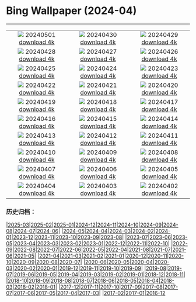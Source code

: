 # Bing Wallpaper (2024-04)
**************
| | | |
|:-:|:-:|:-:|
| ![](https://www.bing.com/th?id=OHR.HawaiianLei_FR-FR1676452706_1920x1080.jpg) 20240501 [download 4k](https://www.bing.com/th?id=OHR.HawaiianLei_FR-FR1676452706_UHD.jpg) | ![](https://www.bing.com/th?id=OHR.CheetahRain_FR-FR0543352581_1920x1080.jpg) 20240430 [download 4k](https://www.bing.com/th?id=OHR.CheetahRain_FR-FR0543352581_UHD.jpg) | ![](https://www.bing.com/th?id=OHR.TulouFujian_FR-FR9745511197_1920x1080.jpg) 20240429 [download 4k](https://www.bing.com/th?id=OHR.TulouFujian_FR-FR9745511197_UHD.jpg) |
| ![](https://www.bing.com/th?id=OHR.GuadalupeTexas_FR-FR9507308056_1920x1080.jpg) 20240428 [download 4k](https://www.bing.com/th?id=OHR.GuadalupeTexas_FR-FR9507308056_UHD.jpg) | ![](https://www.bing.com/th?id=OHR.Canigou_FR-FR9013566099_1920x1080.jpg) 20240427 [download 4k](https://www.bing.com/th?id=OHR.Canigou_FR-FR9013566099_UHD.jpg) | ![](https://www.bing.com/th?id=OHR.KalalochTree_FR-FR8329014212_1920x1080.jpg) 20240426 [download 4k](https://www.bing.com/th?id=OHR.KalalochTree_FR-FR8329014212_UHD.jpg) |
| ![](https://www.bing.com/th?id=OHR.PenguinDirections_FR-FR7724304898_1920x1080.jpg) 20240425 [download 4k](https://www.bing.com/th?id=OHR.PenguinDirections_FR-FR7724304898_UHD.jpg) | ![](https://www.bing.com/th?id=OHR.TrilliumOntario_FR-FR7322477820_1920x1080.jpg) 20240424 [download 4k](https://www.bing.com/th?id=OHR.TrilliumOntario_FR-FR7322477820_UHD.jpg) | ![](https://www.bing.com/th?id=OHR.TrinityDublin_FR-FR6932470359_1920x1080.jpg) 20240423 [download 4k](https://www.bing.com/th?id=OHR.TrinityDublin_FR-FR6932470359_UHD.jpg) |
| ![](https://www.bing.com/th?id=OHR.EarthDayTurtle_FR-FR6121121892_1920x1080.jpg) 20240422 [download 4k](https://www.bing.com/th?id=OHR.EarthDayTurtle_FR-FR6121121892_UHD.jpg) | ![](https://www.bing.com/th?id=OHR.ChauseyIslands_FR-FR2335923449_1920x1080.jpg) 20240421 [download 4k](https://www.bing.com/th?id=OHR.ChauseyIslands_FR-FR2335923449_UHD.jpg) | ![](https://www.bing.com/th?id=OHR.YellowstoneGeyser_FR-FR1968699876_1920x1080.jpg) 20240420 [download 4k](https://www.bing.com/th?id=OHR.YellowstoneGeyser_FR-FR1968699876_UHD.jpg) |
| ![](https://www.bing.com/th?id=OHR.OrkneyStones_FR-FR1638921700_1920x1080.jpg) 20240419 [download 4k](https://www.bing.com/th?id=OHR.OrkneyStones_FR-FR1638921700_UHD.jpg) | ![](https://www.bing.com/th?id=OHR.MonumentsDay_FR-FR8787138664_1920x1080.jpg) 20240418 [download 4k](https://www.bing.com/th?id=OHR.MonumentsDay_FR-FR8787138664_UHD.jpg) | ![](https://www.bing.com/th?id=OHR.SpringCub_FR-FR8522482768_1920x1080.jpg) 20240417 [download 4k](https://www.bing.com/th?id=OHR.SpringCub_FR-FR8522482768_UHD.jpg) |
| ![](https://www.bing.com/th?id=OHR.UnionSquareNYC_FR-FR8135739524_1920x1080.jpg) 20240416 [download 4k](https://www.bing.com/th?id=OHR.UnionSquareNYC_FR-FR8135739524_UHD.jpg) | ![](https://www.bing.com/th?id=OHR.RedBallBelgium_FR-FR7736092564_1920x1080.jpg) 20240415 [download 4k](https://www.bing.com/th?id=OHR.RedBallBelgium_FR-FR7736092564_UHD.jpg) | ![](https://www.bing.com/th?id=OHR.BowlingBallCali_FR-FR7572590133_1920x1080.jpg) 20240414 [download 4k](https://www.bing.com/th?id=OHR.BowlingBallCali_FR-FR7572590133_UHD.jpg) |
| ![](https://www.bing.com/th?id=OHR.LyonGastronomy_FR-FR6987706290_1920x1080.jpg) 20240413 [download 4k](https://www.bing.com/th?id=OHR.LyonGastronomy_FR-FR6987706290_UHD.jpg) | ![](https://www.bing.com/th?id=OHR.SunsetArchesNP_FR-FR6671864096_1920x1080.jpg) 20240412 [download 4k](https://www.bing.com/th?id=OHR.SunsetArchesNP_FR-FR6671864096_UHD.jpg) | ![](https://www.bing.com/th?id=OHR.DragonWaterfall_FR-FR6498141179_1920x1080.jpg) 20240411 [download 4k](https://www.bing.com/th?id=OHR.DragonWaterfall_FR-FR6498141179_UHD.jpg) |
| ![](https://www.bing.com/th?id=OHR.OwlSiblings_FR-FR6049514538_1920x1080.jpg) 20240410 [download 4k](https://www.bing.com/th?id=OHR.OwlSiblings_FR-FR6049514538_UHD.jpg) | ![](https://www.bing.com/th?id=OHR.SkagitValleyTulips_FR-FR5605427883_1920x1080.jpg) 20240409 [download 4k](https://www.bing.com/th?id=OHR.SkagitValleyTulips_FR-FR5605427883_UHD.jpg) | ![](https://www.bing.com/th?id=OHR.HedgehogMeadow_FR-FR5225927490_1920x1080.jpg) 20240408 [download 4k](https://www.bing.com/th?id=OHR.HedgehogMeadow_FR-FR5225927490_UHD.jpg) |
| ![](https://www.bing.com/th?id=OHR.BeaverDenali_FR-FR4899490419_1920x1080.jpg) 20240407 [download 4k](https://www.bing.com/th?id=OHR.BeaverDenali_FR-FR4899490419_UHD.jpg) | ![](https://www.bing.com/th?id=OHR.JapanHimeji_FR-FR4643255326_1920x1080.jpg) 20240406 [download 4k](https://www.bing.com/th?id=OHR.JapanHimeji_FR-FR4643255326_UHD.jpg) | ![](https://www.bing.com/th?id=OHR.BahamasSpace_FR-FR2737935866_1920x1080.jpg) 20240405 [download 4k](https://www.bing.com/th?id=OHR.BahamasSpace_FR-FR2737935866_UHD.jpg) |
| ![](https://www.bing.com/th?id=OHR.AntelopeBotswana_FR-FR1380338577_1920x1080.jpg) 20240404 [download 4k](https://www.bing.com/th?id=OHR.AntelopeBotswana_FR-FR1380338577_UHD.jpg) | ![](https://www.bing.com/th?id=OHR.ChambordCastle_FR-FR1183220484_1920x1080.jpg) 20240403 [download 4k](https://www.bing.com/th?id=OHR.ChambordCastle_FR-FR1183220484_UHD.jpg) | ![](https://www.bing.com/th?id=OHR.JutlandSpring_FR-FR9511410007_1920x1080.jpg) 20240402 [download 4k](https://www.bing.com/th?id=OHR.JutlandSpring_FR-FR9511410007_UHD.jpg) |

### 历史归档：

|[2025-03](/../2025-03/2025-03.md)|[2025-02](/../2025-02/2025-02.md)|[2025-01](/../2025-01/2025-01.md)|[2024-12](/../2024-12/2024-12.md)|[2024-11](/../2024-11/2024-11.md)|[2024-10](/../2024-10/2024-10.md)|[2024-09](/../2024-09/2024-09.md)|[2024-08](/../2024-08/2024-08.md)|[2024-07](/../2024-07/2024-07.md)|[2024-06](/../2024-06/2024-06.md)|
|[2024-05](/../2024-05/2024-05.md)|[2024-04](/2024-04.md)|[2024-03](/../2024-03/2024-03.md)|[2024-02](/../2024-02/2024-02.md)|[2024-01](/../2024-01/2024-01.md)|[2023-12](/../2023-12/2023-12.md)|[2023-11](/../2023-11/2023-11.md)|[2023-10](/../2023-10/2023-10.md)|[2023-09](/../2023-09/2023-09.md)|[2023-08](/../2023-08/2023-08.md)|
|[2023-07](/../2023-07/2023-07.md)|[2023-06](/../2023-06/2023-06.md)|[2023-05](/../2023-05/2023-05.md)|[2023-04](/../2023-04/2023-04.md)|[2023-03](/../2023-03/2023-03.md)|[2023-02](/../2023-02/2023-02.md)|[2023-01](/../2023-01/2023-01.md)|[2022-12](/../2022-12/2022-12.md)|[2022-11](/../2022-11/2022-11.md)|[2022-10](/../2022-10/2022-10.md)|
|[2022-09](/../2022-09/2022-09.md)|[2022-08](/../2022-08/2022-08.md)|[2022-07](/../2022-07/2022-07.md)|[2022-06](/../2022-06/2022-06.md)|[2022-05](/../2022-05/2022-05.md)|[2022-04](/../2022-04/2022-04.md)|[2021-08](/../2021-08/2021-08.md)|[2021-07](/../2021-07/2021-07.md)|[2021-06](/../2021-06/2021-06.md)|[2021-05](/../2021-05/2021-05.md)|
|[2021-04](/../2021-04/2021-04.md)|[2021-03](/../2021-03/2021-03.md)|[2021-02](/../2021-02/2021-02.md)|[2021-01](/../2021-01/2021-01.md)|[2020-12](/../2020-12/2020-12.md)|[2020-11](/../2020-11/2020-11.md)|[2020-10](/../2020-10/2020-10.md)|[2020-09](/../2020-09/2020-09.md)|[2020-08](/../2020-08/2020-08.md)|[2020-07](/../2020-07/2020-07.md)|
|[2020-06](/../2020-06/2020-06.md)|[2020-05](/../2020-05/2020-05.md)|[2020-04](/../2020-04/2020-04.md)|[2020-03](/../2020-03/2020-03.md)|[2020-02](/../2020-02/2020-02.md)|[2020-01](/../2020-01/2020-01.md)|[2019-12](/../2019-12/2019-12.md)|[2019-11](/../2019-11/2019-11.md)|[2019-10](/../2019-10/2019-10.md)|[2019-09](/../2019-09/2019-09.md)|
|[2019-08](/../2019-08/2019-08.md)|[2019-07](/../2019-07/2019-07.md)|[2019-06](/../2019-06/2019-06.md)|[2019-05](/../2019-05/2019-05.md)|[2019-04](/../2019-04/2019-04.md)|[2019-03](/../2019-03/2019-03.md)|[2019-02](/../2019-02/2019-02.md)|[2019-01](/../2019-01/2019-01.md)|[2018-12](/../2018-12/2018-12.md)|[2018-11](/../2018-11/2018-11.md)|
|[2018-10](/../2018-10/2018-10.md)|[2018-09](/../2018-09/2018-09.md)|[2018-08](/../2018-08/2018-08.md)|[2018-07](/../2018-07/2018-07.md)|[2018-06](/../2018-06/2018-06.md)|[2018-05](/../2018-05/2018-05.md)|[2018-04](/../2018-04/2018-04.md)|[2018-03](/../2018-03/2018-03.md)|[2018-02](/../2018-02/2018-02.md)|[2018-01](/../2018-01/2018-01.md)|
|[2017-12](/../2017-12/2017-12.md)|[2017-11](/../2017-11/2017-11.md)|[2017-10](/../2017-10/2017-10.md)|[2017-09](/../2017-09/2017-09.md)|[2017-08](/../2017-08/2017-08.md)|[2017-07](/../2017-07/2017-07.md)|[2017-06](/../2017-06/2017-06.md)|[2017-05](/../2017-05/2017-05.md)|[2017-04](/../2017-04/2017-04.md)|[2017-03](/../2017-03/2017-03.md)|
|[2017-02](/../2017-02/2017-02.md)|[2017-01](/../2017-01/2017-01.md)|[2016-12](/../2016-12/2016-12.md)